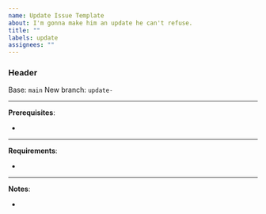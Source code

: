 ```yaml
---
name: Update Issue Template
about: I'm gonna make him an update he can't refuse.
title: ""
labels: update
assignees: ""
---
```


### Header

Base: `main`
New branch: `update-`

---

**Prerequisites**:

-

---

**Requirements**:

-

---

**Notes**:

-
